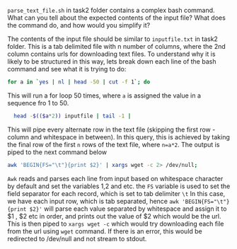 `parse_text_file.sh` in task2 folder contains a complex bash command. What can you tell about the expected contents
of the input file? What does the command do, and how would you simplify it?

The contents of the input file should be similar to `inputfile.txt` in task2 folder. This is a tab delimited file
with n number of columns, where the 2nd column contains urls for downloading text files. To understand why it is likely
to be structured in this way, lets break down each line of the bash command and see what it is trying to do:

```bash
for a in `yes | nl | head -50 | cut -f 1`; do
```

This will run a for loop 50 times, where `a` is assigned the value in a sequence fro 1 to 50.

```bash
  head -$(($a*2)) inputfile | tail -1 |
```
This will pipe every alternate row in the text file (skipping the first row - column and whitespace in between).
In this query, this is achieved by taking the final row of the first `n` rows of the text file, where `n=a*2`.
The output is piped to the next command below

```bash
awk 'BEGIN{FS="\t"}{print $2}' | xargs wget -c 2> /dev/null;
```

`Awk` reads and parses each line from input based on whitespace character by default and set the variables
$1,$2 and etc. the `FS` variable is used to set the field separator for each record, which is set to tab delimiter `\t`
In this case, we have each input row, which is tab separated, hence `awk 'BEGIN{FS="\t"}{print $2}'` will parse each value
separated by whitespace and assign it to $1 , $2 etc in order, and prints out the value of $2 which would be the url.
This is then piped to `xargs wget -c` which would try downloading each file from the url using `wget` command. If there is
an error, this would be redirected to /dev/null and not stream to stdout.